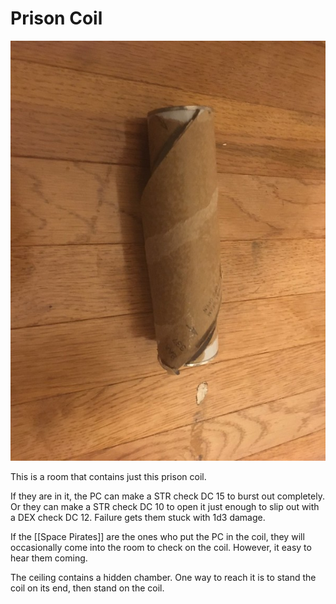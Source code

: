 # Prison Coil

![Prison Coil](../media/51783963990_96714478aa_c.jpg)

This is a room that contains just this prison coil.

If they are in it, the PC can make a STR check DC 15 to burst out completely. Or they can make a STR check DC 10 to open it just enough to slip out with a DEX check DC 12. Failure gets them stuck with 1d3 damage.

If the [[Space Pirates]] are the ones who put the PC in the coil, they will occasionally come into the room to check on the coil. However, it easy to hear them coming.

The ceiling contains a hidden chamber. One way to reach it is to stand the coil on its end, then stand on the coil.